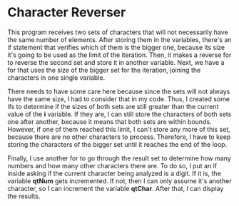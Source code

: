 # Character Reverser
This program receives two sets of characters that will not necessarily have the same number of elements. After storing them in the variables, there's an if statement that verifies which of them is the bigger one, because its size it's going to be used as the limit of the iteration. Then, it makes a reverse for to reverse the second set and store it in another variable. Next, we have a for that uses the size of the bigger set for the iteration, joining the characters in one single variable.

There needs to have some care here because since the sets will not always have the same size, I had to consider that in my code. Thus, I created some ifs to determine if the sizes of both sets are still greater than the current value of the **i** variable. If they are, I can still store the characters of both sets one after another, because it means that both sets are within bounds. However, if one of them reached this limit, I can't store any more of this set, because there are no other characters to process. Therefore, I have to keep storing the characters of the bigger set until it reaches the end of the loop.

Finally, I use another for to go through the result set to determine how many numbers and how many other characters there are. To do so, I put an if inside asking if the current character being analyzed is a digit. If it is, the variable **qtNum** gets incremented. If not, then I can only assume it's another character, so I can increment the variable **qtChar**. After that, I can display the results.
